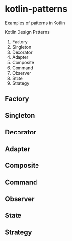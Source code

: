# kotlin-patterns
Examples of patterns in Kotlin

  Kotlin Design Patterns
  1. Factory
  2. Singleton
  3. Decorator
  4. Adapter
  5. Composite
  6. Command
  7. Observer
  8. State
  9. Strategy
  
## Factory
## Singleton
## Decorator
## Adapter
## Composite
## Command
## Observer
## State
## Strategy
